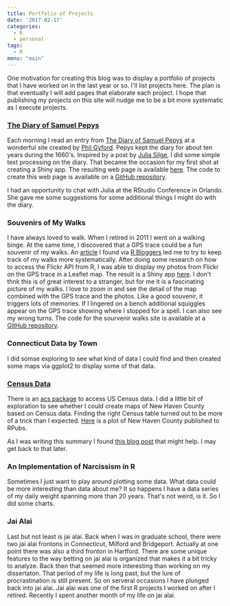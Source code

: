 ```yaml
---
title: Portfolio of Projects
date: '2017-02-17'
categories:
  - R
  - personal
tags:
  - R
menu: "main"
---
```

<!--- created with this command:
# blogdown::new_post("Portfolio of Projects", categories = c("R", "personal"), tags = c("R"), rmd = FALSE)  --->
One motivation for creating this blog was to display a portfolio of projects that I have worked
on in the last year or so. I'll list projects here.
The plan is that eventually I will add pages that elaborate each project. I hope that publishing
my projects on this site will nudge me to be a bit more systematic as I execute projects.

### [The Diary of Samuel Pepys](https://goldin.shinyapps.io/Search_Pepys/)

Each morning I read an entry from
[The Diary of Samuel Pepys](http://www.pepysdiary.com/) at a wonderful
site created by [Phil Gyford](http://www.gyford.com/). Pepys kept the diary for about ten years during the 1660's.
Inspired by a post by 
[Julia Silge](http://juliasilge.com/blog/Life-Changing-Magic/), 
I did some simple
text processing on the diary. That became the
occasion for my first shot at creating a Shiny app.
The resulting web page is available [here](https://goldin.shinyapps.io/Search_Pepys/). The code to
create this web page is available on a [GitHub repository](https://github.com/johngoldin/pepys-diary).

I had an opportunity to chat with Julia at the RStudio Conference in Orlando. She gave me some suggestions
for some additional things I might do with the diary.

### Souvenirs of My Walks
I have always loved to walk. When I retired in 2011 I went on a walking binge.
At the same time, I discovered that a GPS trace
could be a fun souvenir of my walks.
An [article](http://mhermans.net/hiking-gpx-r-leaflet.html) I found via [R Bloggers](https://www.r-bloggers.com/) led me
to try to keep track of my walks more systematically.
After doing some research on how to access the Flickr API from R,
I was able to display my photos from Flickr on the GPS trace in a Leaflet map.
The result is a Shiny app [here](https://goldin.shinyapps.io/Walks/).
I don't thnk this is of great interest to a stranger, but for me it is a fascinating
picture of my walks. I love to zoom in and see the detail of the map combined with the GPS trace and the photos.
Like a good souvenir, it triggers lots of memories. If I lingered on a bench additional squiggles appear
on the GPS trace showing where I stopped for a spell. I can also see my wrong turns.
The code for the sourvenir walks site is available at a [GitHub repository](https://github.com/johngoldin/Visualizing-Hiking).

### Connecticut Data by Town
I did somse exploring to see what kind of data I could find and then created some maps via ggplot2 to display some of that data.

### [Census Data](http://rpubs.com/JohnGoldin/196744)
There is an [acs package](http://cran.r-project.org/web/packages/acs/index.html) to access US Census data.
I did a little bit of exploration to see whether I could create maps of New Haven County based on Census data.
Finding the right Census table turned out to be more of a trick than I expected. [Here](http://rpubs.com/JohnGoldin/196744) is a plot of New Haven County published to RPubs.

As I was writing
this summary I found [this blog post](http://www.arilamstein.com/blog/2015/11/16/search-census-data-r/)
that might help. I may get back to that later.

### An Implementation of Narcissism in R
Sometimes I just want to play around plotting some data. What data could be more interesting than data about me?
It so happens I have a data series of my daily weight spanning more than 20 years. That's not weird, is it. So I did some charts.

### Jai Alai
Last but not least is jai alai. Back when I was in graduate school, there were two jai alai frontons in Connecticut, Milford and Bridgeport. Actually at one point there was also a third fronton in Hartford.
There are some unique features to the way betting on jai alai is organized that makes it a bit
tricky to analyze. Back then that seemed more interesting than working on my dissertaton. That period of my
life is long past, but the lure of procrastination is still present. So on serveral occasions I have
plunged back into jai alai. Jai alai was one of the first R projects I worked on after I retired. Recently
I spent another month of my life on jai alai.